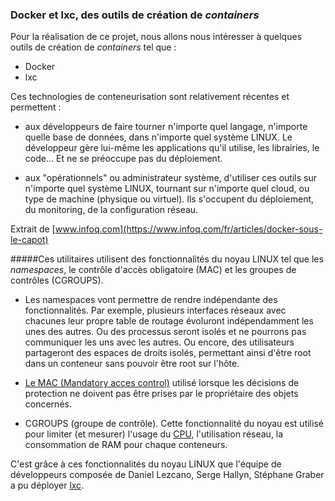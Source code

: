 ### Docker et lxc, des outils de création de *containers* 

Pour la réalisation de ce projet, nous allons nous intéresser à quelques outils de création de *containers* tel que :

* Docker
* lxc

Ces technologies de conteneurisation sont relativement récentes et permettent :

* aux développeurs de faire tourner n'importe quel langage, n'importe quelle base de données, dans n'importe quel système LINUX. Le développeur gère lui-même les applications qu'il utilise, les librairies, le code... Et ne se préoccupe pas du déploiement.

* aux "opérationnels" ou administrateur système, d'utiliser ces outils sur n'importe quel système LINUX, tournant sur n'importe quel cloud, ou type de machine (physique ou virtuel). Ils s'occupent du déploiement, du monitoring, de la configuration réseau.

Extrait de [www.infoq.com](https://www.infoq.com/fr/articles/docker-sous-le-capot)


#####Ces utilitaires utilisent des fonctionnalités du noyau LINUX tel que les *namespaces*, le contrôle d'accès obligatoire (MAC) et les groupes de contrôles (CGROUPS).

* Les namespaces vont permettre de rendre indépendante des fonctionnalités. Par exemple, plusieurs interfaces réseaux avec chacunes leur propre table de routage évoluront indépendamment les unes des autres. Ou des processus seront isolés et ne pourrons pas communiquer les uns avec les autres. Ou encore, des utilisateurs partageront des espaces de droits isolés, permettant ainsi d'être root dans un conteneur sans pouvoir être root sur l'hôte.

* [Le MAC (Mandatory acces control)](http://blog.securite.free.fr/index.php/mac-dac-rbac-on-parle-de-controle-dacces) utilisé lorsque les décisions de protection ne doivent pas être prises par le propriétaire des objets concernés.

* CGROUPS (groupe de contrôle). Cette fonctionnalité du noyau est utilisé pour limiter (et mesurer) l'usage du [CPU](https://fr.wikipedia.org/wiki/Processeur), l'utilisation réseau, la consommation de RAM pour chaque conteneurs.

C'est grâce à ces fonctionnalités du noyau LINUX que l'équipe de développeurs composée de Daniel Lezcano, Serge Hallyn, Stéphane Graber a pu déployer [lxc](https://linuxcontainers.org/fr/).
